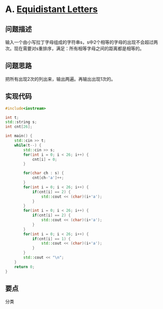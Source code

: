 # A. [Equidistant Letters](https://codeforces.com/problemset/problem/1626/A)

## 问题描述

输入一个由小写拉丁字母组成的字符串s，s中2个相等的字母的出现不会超过两次。现在需要对s重排序，满足：所有相等字母之间的距离都是相等的。



## 问题思路

把所有出现2次的列出来，输出两遍。再输出出现1次的。



## 实现代码

```c++
#include<iostream>

int t;
std::string s;
int cnt[26];

int main() {
	std::cin >> t;
	while(t--) {
		std::cin >> s;
		for(int i = 0; i < 26; i++) {
			cnt[i] = 0;
		}

		for(char ch : s) {
			cnt[ch-'a']++;
		}
		for(int i = 0; i < 26; i++) {
			if(cnt[i] == 2) {
				std::cout << (char)(i+'a');
			}
		}
		for(int i = 0; i < 26; i++) {
			if(cnt[i] == 2) {
				std::cout << (char)(i+'a');
			}
		}
		for(int i = 0; i < 26; i++) {
			if(cnt[i] == 1) {
				std::cout << (char)(i+'a');
			}
		}
		std::cout << "\n";
	}
	return 0;
}
```



## 要点

分类